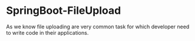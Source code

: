 # SpringBoot-FileUpload
As we know file uploading are very common task for which developer need to write code in their applications.